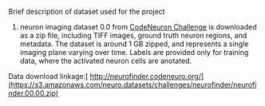 Brief description of dataset used for the project

1. neuron imaging dataset 0.0 from [CodeNeuron Challenge](http://neurofinder.codeneuro.org/) is downloaded as a zip file, including TIFF 
images, ground truth neuron regions, and metadata.  The dataset is around 1 GB zipped, and represents a single imaging plane varying over time. Labels are provided only for training data, where the activated neuron cells are anotated.

Data download linkage:[ http://neurofinder.codeneuro.org/](https://s3.amazonaws.com/neuro.datasets/challenges/neurofinder/neurofinder.00.00.zip)
